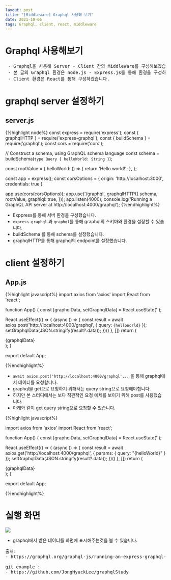 ```yaml
---
layout: post
title: "[Middleware] Graphql 사용해 보기"
date: 2021-10-06
tags: Graphql, client, react, middleware
---
```


# Graphql 사용해보기
<pre class="info-panel">
 - Graphql을 사용해 Server - Client 간의 MiddleWare를 구성해보겠습니다.
 - 본 글의 Graphql 환경은 node.js - Express.js를 통해 환경을 구성하겠습니다.
 - Client 환경은 React를 통해 구성하겠습니다.
</pre>

# graphql server 설정하기 
## server.js

{%highlight node%}
const express = require('express');
const { graphqlHTTP } = require('express-graphql');
const { buildSchema } = require('graphql');
const cors = require('cors');

// Construct a schema, using GraphQL schema language
const schema = buildSchema(`
  type Query {
    helloWorld: String
  }
`);

const rootValue = {
    helloWorld: () => {
        return 'Hello world!';
    },
};

const app = express();
const corsOptions = {
    origin: 'http://localhost:3000',
    credentials: true
}

app.use(cors(corsOptions));
app.use('/graphql', graphqlHTTP({
    schema,
    rootValue,
    graphiql: true,
}));
app.listen(4000);
console.log('Running a GraphQL API server at http://localhost:4000/graphql');
{%endhighlight%}

- Exppress를 통해 서버 환경을 구성했습니다.
- `express-graphql` 과 `graphql`를 통해 graphql의 스키마와 환경을 설정할 수 있습니다.
- buildSchema 를 통해 schema를 설정했습니다.
- graphqlHTTP를 통해 graphql의 endpoint를 설정했습니다.

# client 설정하기
## App.js

{%highlight javascript%}
import axios from 'axios'
import React from 'react';

function App() {
  const [graphqlData, setGraphqlData] = React.useState('');

  React.useEffect(() => {
    (async () => {
      const result = await axios.post('http://localhost:4000/graphql',  {
        query: `{helloWorld}`
      });
      setGraphqlData(JSON.stringify(result?.data));
    })()
  }, [])
  return (
    <div className="App">
      <div id="data">{graphqlData}</div>
    </div>
  );
}

export default App;

{%endhighlight%}

- `await axios.post('http://localhost:4000/graphql'...` 을 통해 graphql에서 데이터를 요청합니다.
- graphql을 get으로 요청하기 위해서는 query string으로 요청해야합니다.
- 하지만 본 스터디에서는 보다 직관적인 요청 예제를 보이기 위해 post를 사용했습니다.
- 아래와 같이 get query string으로 요청할 수 있습니다.

{%highlight javascript%}

import axios from 'axios'
import React from 'react';

function App() {
  const [graphqlData, setGraphqlData] = React.useState('');

  React.useEffect(() => {
    (async () => {
      const result = await axios.get('http://localhost:4000/graphql',  {
        params: {
          query: "{helloWorld}"
        }
      });
      setGraphqlData(JSON.stringify(result?.data));
    })()
  }, [])
  return (
    <div className="App">
      <div id="data">{graphqlData}</div>
    </div>
  );
}

export default App;

{%endhighlight%}


# 실행 화면

<img src="{{site.baseurl}}/images/startGraphql.png"/>

- graphql에서 받은 데이터를 화면에 표시해주는것을 볼 수 있습니다.

<pre class="source">
출처:
- https://graphql.org/graphql-js/running-an-express-graphql-server/

git example : 
- https://github.com/JongHyuckLee/graphqlStudy
 
</pre>    
